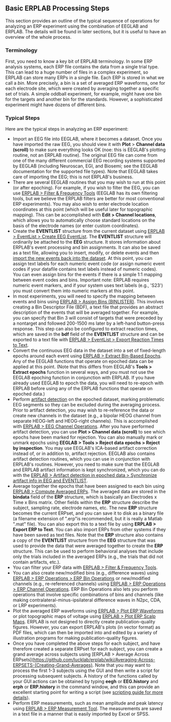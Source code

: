 ## Basic ERPLAB Processing Steps

This section provides an outline of the typical sequence of operations for analyzing an ERP experiment using the combination of EEGLAB and ERPLAB.  The details will be found in later sections, but it is useful to have an overview of the whole process.

### Terminology
First, you need to know a key bit of ERPLAB terminology. In some ERP analysis systems, each ERP file contains the data from a single trial type. This can lead to a huge number of files in a complex experiment, so ERPLAB can store many ERPs in a single file. Each ERP is stored in what we call a _bin_. More precisely, a bin is a set of averaged ERP waveforms, one for each electrode site, which were created by averaging together a specific set of trials.  A simple oddball experiment, for example, might have one bin for the targets and another bin for the standards.  However, a sophisticated experiment might have dozens of different bins.

### Typical Steps
Here are the typical steps in analyzing an ERP experiment:

- Import an EEG file into EEGLAB, where it becomes a dataset. Once you have imported the raw EEG, you should view it with **Plot** > **Channel data (scroll)** to make sure everything looks OK (noe: this is EEGLAB's plotting routine, not an ERPLAB routine).  The original EEG file can come from one of the many different commercial EEG recording systems supported by EEGLAB (including Neuroscan, EGI, and Biosemi; see the EEGLAB documentation for the supported file types).  Note that EEGLAB takes care of importing the EEG; this is not ERPLAB's business.
- There are several EEGLAB routines that you may wish to run at this point (or after epoching).  For example, if you wish to filter the EEG, you can use [ERPLAB > Filter & Frequency Tools](https://github.com/lucklab/erplab/wiki/Filtering) (EEGLAB has its own filtering tools, but we believe the ERPLAB filters are better for most conventional ERP experiments).  You may also wish to enter electrode location coordinates at this point (which will be useful later for topographic mapping).  This can be accomplished with **Edit > Channel locations**, which allows you to automatically choose standard locations on the basis of the electrode names (or enter custom coordinates).
- Create the **EVENTLIST** structure from the current dataset using [ERPLAB > EventList > Create EEG EventList](https://github.com/lucklab/erplab/wiki/Creating-An-EVENTLIST). The **EVENTLIST** structure will ordinarily be attached to the **EEG** structure.  It stores information about ERPLAB's event processing and bin assignments. It can also be saved as a text file, allowing you to insert, modify, or delete events and then [import the new events back into the dataset](https://github.com/lucklab/erplab/wiki/Exporting,-Editing,-and-Importing-EVENTLISTS).  At this point, you can assign text labels for each numeric event code (or assign numeric event codes if your datafile contains text labels instead of numeric codes).  You can even assign bins for the events if there is a simple 1:1 mapping between event codes and bins.  Important note: ERPLAB requires numeric event markers, and if your system uses text labels (e.g., 'S23') you must convert them into numeric markers at this point.
- In most experiments, you will need to specify the mapping between events and bins using [ERPLAB > Assign Bins (BINLISTER)](https://github.com/lucklab/erplab/wiki/Assigning-Events-to-Bins-with-BINLISTER). This involves creating a Bin Descriptor File (BDF), a text file that provides an abstract description of the events that will be averaged together.  For example, you can specify that Bin 3 will consist of targets that were preceded by a nontarget and followed 200-1500 ms later by a left-hand button-press response.  This step can also be configured to extract reaction times, which are saved in the **bdf** field of the **EVENTLIST** structure and can be exported to a text file with [ERPLAB > EventList > Export Reaction Times to Text](https://github.com/lucklab/erplab/wiki/Exporting,-Editing,-and-Importing-EVENTLISTS).
- Convert the continuous EEG data in the dataset into a set of fixed-length epochs around each event using [ERPLAB > Extract Bin-Based Epochs](https://github.com/lucklab/erplab/wiki/Epoching-Bins).  Any of the EEGLAB functions that operate on epoched data can be applied at this point. (Note that this differs from EEGLAB's **Tools > Extract epochs** function in several ways, and you must not use the EEGLAB epoching function in conjunction with ERPLAB. If you have already used EEGLAB to epoch the data, you will need to re-epoch with ERPLAB before using any of the ERPLAB functions that operate on epoched data.)
- Perform [artifact detection](https://github.com/lucklab/erplab/wiki/Artifact-Detection-in-Epoched-Data) on the epoched dataset, marking problematic EEG segments so they can be excluded during the averaging process. Prior to artifact detection, you may wish to re-reference the data or create new channels in the dataset (e.g., a bipolar HEOG channel from separate HEOG-left and HEOG-right channels).  This is accomplished with [ERPLAB > EEG Channel Operations](https://github.com/lucklab/erplab/wiki/EEG-and-ERP-Channel-Operations).  After you have performed artifact detection, you can use **Plot > Channel data (scroll)** to see which epochs have been marked for rejection.  You can also manually mark or unmark epochs using **EEGLAB > Tools > Reject data epochs > Reject by inspection**.  You may use EEGLAB's ICA-based artifact correction instead of, or in addition to, artifact rejection.  EEGLAB also contains artifact detection routines, which you can use in conjunction with ERPLAB's routines. However, you need to make sure that the EEGLAB and ERPLAB artifact information is kept synchronized, which you can do with the [ERPLAB > Artifact detection in epoched data > Synchronize artifact info in EEG and EVENTLIST](https://github.com/lucklab/erplab/wiki/Artifact-Detection-in-Epoched-Data).
- Average together the epochs that have been assigned to each bin using [ERPLAB > Compute Averaged ERPs](https://github.com/lucklab/erplab/wiki/Computing-Averaged-ERPs).  The averaged data are stored in the **bindata** field of the **ERP** structure, which is basically an Electrodes x Time x Bins matrix.  Other fields within the **ERP** structure describe the subject, sampling rate, electrode names, etc.  The new **ERP** structure becomes the current ERPset, and you can save it to disk as a binary file (a filename extension of ".erp"is recommended, but it is really a Matlab ".mat" file).  You can also export this to a text file by using **ERPLAB > Export ERP to Text**.  You can also import ERPs from other systems if they have been saved as text files.  Note that the **ERP** structure also contains a copy of the **EVENTLIST** structure from the **EEG** structure that was used to provide the data that were averaged together to create the **ERP** structure.  This can be used to perform behavioral analyses that include only the trials included in the averaged ERPs (e.g., the trials that did not contain artifacts, etc.).
- You can filter your ERP data with [ERPLAB > Filter & Frequency Tools](https://github.com/lucklab/erplab/wiki/Filtering).
- You can also create new/modified bins (e.g., difference waves) using [ERPLAB > ERP Operations > ERP Bin Operations](https://github.com/lucklab/erplab/wiki/ERP-Bin-Operations) or new/modified channels (e.g., re-referenced channels) using [ERPLAB > ERP Operations > ERP Channel Operations](https://github.com/lucklab/erplab/wiki/EEG-and-ERP-Channel-Operations).  ERP Bin Operations also lets you perform operations that involve specific combinations of bins and channels (like making contralateral-minus-ipsilateral difference waves in N2pc, CDA, or LRP experiments).
- Plot the averaged ERP waveforms using [ERPLAB > Plot ERP Waveforms](https://github.com/lucklab/erplab/wiki/Plotting-ERP-Waveforms) or plot topographic maps of voltage using [ERPLAB > Plot ERP Scalp Maps](https://github.com/lucklab/erplab/wiki/Topographic-Mapping).  ERPLAB is not designed to directly create publication-quality figures.  However, you can export ERPLAB's plots (in vector format) as PDF files, which can then be imported into and edited by a variety of illustration programs for making publication-quality figures.
- Once you have completed the above steps for each subject, and have therefore created a separate ERPset for each subject, you can create a grand average across subjects using [ERPLAB > Average Across ERPsets](https://github.com/lucklab/erplab/wiki/Averaging-Across-ERPSETS-(Creating-Grand-Averages).  Note that you may want to process the first 1-3 subjects using the GUI and then write a script for processing subsequent subjects.  A history of the functions called by your GUI actions can be obtained by typing **eegh** or **EEG.history** and **erph** or **ERP.history** in the command window, and this can provide an excellent starting point for writing a script (see [scripting guide for more details](https://github.com/lucklab/erplab/wiki/Scripting-Guide)).
- Perform ERP measurements, such as mean amplitude and peak latency using [ERPLAB > ERP Measurement Tool](https://github.com/lucklab/erplab/wiki/ERP-Measurement-Tool).  The measurements are saved in a text file in a manner that is easily imported by Excel or SPSS.